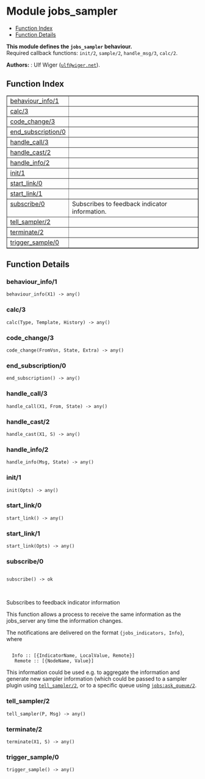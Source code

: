 

# Module jobs_sampler #
* [Function Index](#index)
* [Function Details](#functions)

__This module defines the `jobs_sampler` behaviour.__<br /> Required callback functions: `init/2`, `sample/2`, `handle_msg/3`, `calc/2`.

__Authors:__ : Ulf Wiger ([`ulf@wiger.net`](mailto:ulf@wiger.net)).

<a name="index"></a>

## Function Index ##


<table width="100%" border="1" cellspacing="0" cellpadding="2" summary="function index"><tr><td valign="top"><a href="#behaviour_info-1">behaviour_info/1</a></td><td></td></tr><tr><td valign="top"><a href="#calc-3">calc/3</a></td><td></td></tr><tr><td valign="top"><a href="#code_change-3">code_change/3</a></td><td></td></tr><tr><td valign="top"><a href="#end_subscription-0">end_subscription/0</a></td><td></td></tr><tr><td valign="top"><a href="#handle_call-3">handle_call/3</a></td><td></td></tr><tr><td valign="top"><a href="#handle_cast-2">handle_cast/2</a></td><td></td></tr><tr><td valign="top"><a href="#handle_info-2">handle_info/2</a></td><td></td></tr><tr><td valign="top"><a href="#init-1">init/1</a></td><td></td></tr><tr><td valign="top"><a href="#start_link-0">start_link/0</a></td><td></td></tr><tr><td valign="top"><a href="#start_link-1">start_link/1</a></td><td></td></tr><tr><td valign="top"><a href="#subscribe-0">subscribe/0</a></td><td>Subscribes to feedback indicator information.</td></tr><tr><td valign="top"><a href="#tell_sampler-2">tell_sampler/2</a></td><td></td></tr><tr><td valign="top"><a href="#terminate-2">terminate/2</a></td><td></td></tr><tr><td valign="top"><a href="#trigger_sample-0">trigger_sample/0</a></td><td></td></tr></table>


<a name="functions"></a>

## Function Details ##

<a name="behaviour_info-1"></a>

### behaviour_info/1 ###

`behaviour_info(X1) -> any()`

<a name="calc-3"></a>

### calc/3 ###

`calc(Type, Template, History) -> any()`

<a name="code_change-3"></a>

### code_change/3 ###

`code_change(FromVsn, State, Extra) -> any()`

<a name="end_subscription-0"></a>

### end_subscription/0 ###

`end_subscription() -> any()`

<a name="handle_call-3"></a>

### handle_call/3 ###

`handle_call(X1, From, State) -> any()`

<a name="handle_cast-2"></a>

### handle_cast/2 ###

`handle_cast(X1, S) -> any()`

<a name="handle_info-2"></a>

### handle_info/2 ###

`handle_info(Msg, State) -> any()`

<a name="init-1"></a>

### init/1 ###

`init(Opts) -> any()`

<a name="start_link-0"></a>

### start_link/0 ###

`start_link() -> any()`

<a name="start_link-1"></a>

### start_link/1 ###

`start_link(Opts) -> any()`

<a name="subscribe-0"></a>

### subscribe/0 ###

<pre><code>
subscribe() -&gt; ok
</code></pre>
<br />

Subscribes to feedback indicator information

This function allows a process to receive the same information as the
jobs_server any time the information changes.

The notifications are delivered on the format `{jobs_indicators, Info}`,
where

```

  Info :: [{IndicatorName, LocalValue, Remote}]
   Remote :: [{NodeName, Value}]
```

This information could be used e.g. to aggregate the information and generate
new sampler information (which could be passed to a sampler plugin using
[`tell_sampler/2`](#tell_sampler-2), or to a specific queue using [`jobs:ask_queue/2`](jobs.md#ask_queue-2).

<a name="tell_sampler-2"></a>

### tell_sampler/2 ###

`tell_sampler(P, Msg) -> any()`

<a name="terminate-2"></a>

### terminate/2 ###

`terminate(X1, S) -> any()`

<a name="trigger_sample-0"></a>

### trigger_sample/0 ###

`trigger_sample() -> any()`

